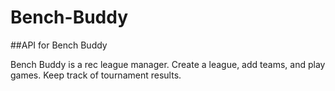 # Bench-Buddy

##API for Bench Buddy

Bench Buddy is a rec league manager. Create a league, add teams, and play games. Keep track of tournament results.
